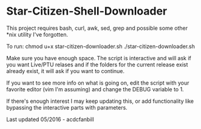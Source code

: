 # Star-Citizen-Shell-Downloader

This project requires bash, curl, awk, sed, grep and possible some other \*nix utility I've forgotten.


To run:
    chmod u+x star-citizen-downloader.sh
    ./star-citizen-downloader.sh


Make sure you have enough space.  The script is interactive and will ask if you want Live/PTU relases and if the folders for the current release exist already exist, it will ask if you want to continue.  


If you want to see more info on what is going on, edit the script with your favorite editor (vim I'm assuming) and change the DEBUG variable to 1.


If there's enough interest I may keep updating this, or add functionality like bypassing the interactive parts with parameters.



Last updated 05/2016 - acdcfanbill
